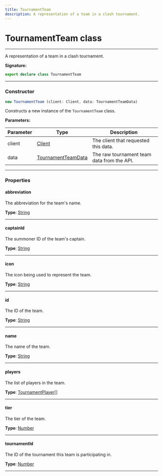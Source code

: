 ```yaml
---
title: TournamentTeam
description: A representation of a team in a clash tournament.
---
```


# TournamentTeam class

---

A representation of a team in a clash tournament.

**Signature:**

```ts
export declare class TournamentTeam 
```

---

### Constructor

```ts
new TournamentTeam (client: Client, data: TournamentTeamData)
```

Constructs a new instance of the `TournamentTeam` class.

**Parameters:**

| Parameter | Type | Description |
| --------- | ---- | ----------- |
| client | [Client](/api/classes/client) | The client that requested this data. |
| data | [TournamentTeamData](/api/interfaces/tournamentteamdata) | The raw tournament team data from the API. |
---

### Properties

#### abbreviation

The abbreviation for the team's name.



**Type**: [String](https://developer.mozilla.org/en-US/docs/Web/JavaScript/Reference/Global_Objects/String)

---

#### captainId

The summoner ID of the team's captain.



**Type**: [String](https://developer.mozilla.org/en-US/docs/Web/JavaScript/Reference/Global_Objects/String)

---

#### icon

The icon being used to represent the team.



**Type**: [String](https://developer.mozilla.org/en-US/docs/Web/JavaScript/Reference/Global_Objects/String)

---

#### id

The ID of the team.



**Type**: [String](https://developer.mozilla.org/en-US/docs/Web/JavaScript/Reference/Global_Objects/String)

---

#### name

The name of the team.



**Type**: [String](https://developer.mozilla.org/en-US/docs/Web/JavaScript/Reference/Global_Objects/String)

---

#### players

The list of players in the team.



**Type**: [TournamentPlayer](/api/classes/tournamentplayer)[]

---

#### tier

The tier of the team.



**Type**: [Number](https://developer.mozilla.org/en-US/docs/Web/JavaScript/Reference/Global_Objects/Number)

---

#### tournamentId

The ID of the tournament this team is participating in.



**Type**: [Number](https://developer.mozilla.org/en-US/docs/Web/JavaScript/Reference/Global_Objects/Number)

---

